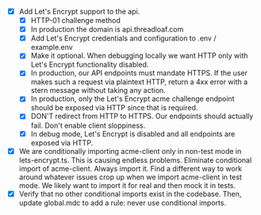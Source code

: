 - [x] Add Let's Encrypt support to the api.
    - [x] HTTP-01 challenge method
    - [x] In production the domain is api.threadloaf.com
    - [x] Add Let's Encrypt credentials and configuration to .env / example.env
    - [x] Make it optional. When debugging locally we want HTTP only with Let's Encrypt functionality disabled.
    - [x] In production, our API endpoints must mandate HTTPS. If the user makes such a request via plaintext HTTP, return a 4xx error with a stern message without taking any action.
    - [x] In production, only the Let's Encrypt acme challenge endpoint should be exposed via HTTP since that is required.
    - [x] DON'T redirect from HTTP to HTTPS. Our endpoints should actually fail. Don't enable client sloppiness.
    - [x] In debug mode, Let's Encrypt is disabled and all endpoints are exposed via HTTP.
- [x] We are conditionally importing acme-client only in non-test mode in lets-encrypt.ts. This is causing endless problems. Eliminate conditional import of acme-client. Always import it. Find a different way to work around whatever issues crop up when we import acme-client in test mode. We likely want to import it for real and then mock it in tests.
- [x] Verify that no other conditional imports exist in the codebase. Then, update global.mdc to add a rule: never use conditional imports.

